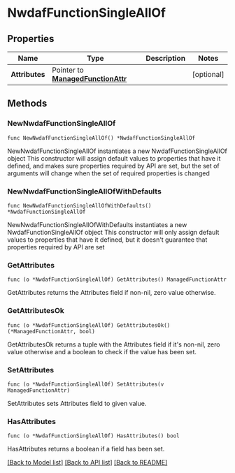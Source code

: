 # NwdafFunctionSingleAllOf

## Properties

Name | Type | Description | Notes
------------ | ------------- | ------------- | -------------
**Attributes** | Pointer to [**ManagedFunctionAttr**](ManagedFunction-Attr.md) |  | [optional] 

## Methods

### NewNwdafFunctionSingleAllOf

`func NewNwdafFunctionSingleAllOf() *NwdafFunctionSingleAllOf`

NewNwdafFunctionSingleAllOf instantiates a new NwdafFunctionSingleAllOf object
This constructor will assign default values to properties that have it defined,
and makes sure properties required by API are set, but the set of arguments
will change when the set of required properties is changed

### NewNwdafFunctionSingleAllOfWithDefaults

`func NewNwdafFunctionSingleAllOfWithDefaults() *NwdafFunctionSingleAllOf`

NewNwdafFunctionSingleAllOfWithDefaults instantiates a new NwdafFunctionSingleAllOf object
This constructor will only assign default values to properties that have it defined,
but it doesn't guarantee that properties required by API are set

### GetAttributes

`func (o *NwdafFunctionSingleAllOf) GetAttributes() ManagedFunctionAttr`

GetAttributes returns the Attributes field if non-nil, zero value otherwise.

### GetAttributesOk

`func (o *NwdafFunctionSingleAllOf) GetAttributesOk() (*ManagedFunctionAttr, bool)`

GetAttributesOk returns a tuple with the Attributes field if it's non-nil, zero value otherwise
and a boolean to check if the value has been set.

### SetAttributes

`func (o *NwdafFunctionSingleAllOf) SetAttributes(v ManagedFunctionAttr)`

SetAttributes sets Attributes field to given value.

### HasAttributes

`func (o *NwdafFunctionSingleAllOf) HasAttributes() bool`

HasAttributes returns a boolean if a field has been set.


[[Back to Model list]](../README.md#documentation-for-models) [[Back to API list]](../README.md#documentation-for-api-endpoints) [[Back to README]](../README.md)


